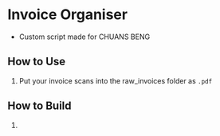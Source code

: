 # Invoice Organiser
- Custom script made for CHUANS BENG

## How to Use
1. Put your invoice scans into the raw_invoices folder as `.pdf`


## How to Build
1. 